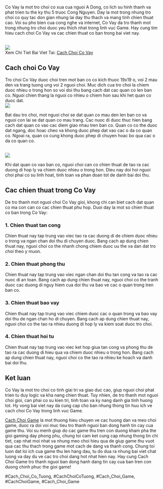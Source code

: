 <p>Co Vay la mot tro choi co xua cua nguoi A Dong, co lich su hinh thanh va phat trien tu the ky thu 5 truoc Cong Nguyen. Day la mot trong nhung tro choi co quy tac don gian nhung lai day thu thach va mang tinh chien thuat cao. Voi su pho bien cua cong nghe va internet, Co Vay da tro thanh mot trong nhung tro choi duoc yeu thich nhat trong linh vuc Game. Hay cung tim hieu cach choi Co Vay va cac chien thuat co ban trong bai viet nay.</p><br><img src="https://cachchoigame.com/wp-content/uploads/2025/03/Logo-cachchoigame.com_-1.png"></br>
Xem Chi Tiet Bai Viet Tai: <a href="https://cachchoigame.com/cach-choi-co-vay/">Cach Choi Co Vay</a><h2>Cach choi Co Vay</h2><p>Tro choi Co Vay duoc choi tren mot ban co co kich thuoc 19x19 o, voi 2 mau den va trang tuong ung voi 2 nguoi choi. Muc dich cua tro choi la chiem duoc nhieu o trong hon so voi doi thu bang cach dat cac quan co len ban co. Nguoi chien thang la nguoi co nhieu o chiem hon sau khi het quan co duoc dat.<br><img src="https://cachchoigame.com/wp-content/uploads/2025/03/cach-choi-hui-kham-pha-the-gioi-hui-tu-a-den-z-67d3ea7d7d576.jpg"></br><p>Bat dau tro choi, mot nguoi choi se dat quan co mau den len ban co va nguoi con lai se dat quan co mau trang. Cac nuoc di duoc thuc hien bang cach dat quan co vao cac diem giao nhau tren ban co. Quan co co the duoc dat ngang, doc hoac cheo va khong duoc phep dat vao cac o da co quan co. Ngoai ra, quan co cung khong duoc phep di chuyen hoac bo qua cac o da co quan co.</p><br><img src="https://cachchoigame.com/wp-content/uploads/2025/03/cach-choi-co-vay-hanh-trinh-kham-pha-nghe-thuat-chien-thuat-tu-co-ban-den-nang-cao-67d3db930e41a.jpg"></br><p>Khi dat quan co vao ban co, nguoi choi can co chien thuat de tao ra cac duong di hop ly va chiem duoc nhieu o trong hon. Dieu nay doi hoi nguoi choi phai co su linh hoat, tinh toan va phan doan tot de danh bai doi thu.<h2>Cac chien thuat trong Co Vay</h2><p>De tro thanh mot nguoi choi Co Vay gioi, khong chi can biet cach dat quan co ma con can co cac chien thuat phu hop. Duoi day la mot so chien thuat co ban trong Co Vay:</p><h3>1. Chien thuat tan cong</h3><p>Chien thuat nay tap trung vao viec tao ra cac duong di de chiem duoc nhieu o trong va ngan chan doi thu di chuyen duoc. Bang cach ap dung chien thuat nay, nguoi choi co the nhanh chong chiem duoc uu the va dan dat tro choi theo y muon.<h3>2. Chien thuat phong thu</h3><p>Chien thuat nay tap trung vao viec ngan chan doi thu tan cong va tao ra cac nuoc di an toan. Bang cach ap dung chien thuat nay, nguoi choi co the tranh duoc cac duong di nguy hiem cua doi thu va bao ve cac o quan trong tren ban co.</p><h3>3. Chien thuat bao vay</h3><p>Chien thuat nay tap trung vao viec chiem duoc cac o quan trong va bao vay doi thu de ngan chan ho di chuyen. Bang cach ap dung chien thuat nay, nguoi choi co the tao ra nhieu duong di hop ly va kiem soat duoc tro choi.</p><h3>4. Chien thuat hoi tu</h3><p>Chien thuat nay tap trung vao viec ket hop giua tan cong va phong thu de tao ra cac duong di hieu qua va chiem duoc nhieu o trong hon. Bang cach ap dung chien thuat nay, nguoi choi co the tao ra nhieu ke hoach va danh bai doi thu.</p><h2>Ket luan</h2><p>Co Vay la mot tro choi co tinh giai tri va giao duc cao, giup nguoi choi phat trien tu duy logic va kha nang chien thuat. Tuy nhien, de tro thanh mot nguoi choi gioi, can phai co su kien tri, tinh toan va ky nang danh gia tinh huong tot. Hy vong bai viet nay da cung cap cho ban nhung thong tin huu ich ve cach choi Co Vay trong linh vuc Game.</p><p><a href="https://cachchoigame.com/">Cach Choi Game</a> la mot thuong hieu chuyen ve cac huong dan va meo choi game, duoc ra doi voi muc tieu tro thanh nguoi ban dong hanh tin cay cua game thu. Voi su menh giup do cac game thu tren con duong kham pha the gioi gaming day phong phu, chung toi cam ket cung cap nhung thong tin chi tiet, cap nhat moi nhat va nhung meo choi hieu qua de giup game thu vuot qua cac thu thach trong game mot cach de dang va thanh cong. Chung toi luon dat loi ich cua game thu len hang dau, tu do dua ra nhung bai viet chat luong va day du ve cac tro choi dang hot nhat hien nay. Hay cung Cach Choi Game tro thanh nguoi ban dong hanh dang tin cay cua ban tren con duong chinh phuc the gioi game!</p>
#Cach_Choi_Co_Tuong, #CachChoiCoTuong, #Cach_Choi_Game, #CachChoiGame, #Cach_Choi_Game
